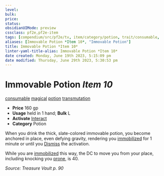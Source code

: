 ```yaml
---
level:
bulk:
price:
status:
obsidianUIMode: preview
cssclass: pf2e,pf2e-item
tags: [compendium/src/pf2e/tv, item/category/potion, trait/consumable, trait/magical, trait/potion, trait/transmutation]
aliases: [Immovable Potion *Item 10*, "Immovable Potion"]
title: Immovable Potion *Item 10*
linter-yaml-title-alias: Immovable Potion *Item 10*
date created: Monday, June 19th 2023, 5:15:09 pm
date modified: Thursday, June 29th 2023, 5:30:53 pm
---
```


# Immovable Potion *Item 10*

[consumable](rules/traits/consumable.md) [magical](rules/traits/magical.md) [potion](rules/traits/potion.md) [transmutation](rules/traits/transmutation.md)  

- **Price** 160 gp
- **Usage** held in 1 hand; **Bulk** L
- **Activate** [Interact](rules/actions/interact.md)
- **Category** Potion

When you drink the thick, slate-colored immovable potion, you become anchored in place, even defying gravity, rendering you [immobilized](rules/conditions.md#Immobilized) for 1 minute or until you [Dismiss](rules/actions/dismiss.md) the activation.

While you are [immobilized](rules/conditions.md#Immobilized) this way, the DC to move you from your place, including knocking you [prone](rules/conditions.md#Prone), is 40.

*Source: Treasure Vault p. 90*
